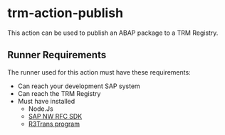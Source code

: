 # trm-action-publish

This action can be used to publish an ABAP package to a TRM Registry.

## Runner Requirements

The runner used for this action must have these requirements:
- Can reach your development SAP system
- Can reach the TRM Registry
- Must have installed
    - Node.Js
    - [SAP NW RFC SDK](https://docs.trmregistry.com/#/client/docs/setup?id=sap-nw-rfc-sdk)
    - [R3Trans program](https://docs.trmregistry.com/#/client/docs/setup?id=r3trans-program)